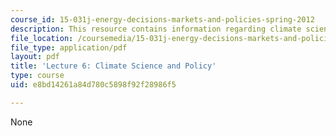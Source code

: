 ```yaml
---
course_id: 15-031j-energy-decisions-markets-and-policies-spring-2012
description: This resource contains information regarding climate science and policy.
file_location: /coursemedia/15-031j-energy-decisions-markets-and-policies-spring-2012/e8bd14261a84d780c5898f92f28986f5_MIT15_031JS12_lec6.pdf
file_type: application/pdf
layout: pdf
title: 'Lecture 6: Climate Science and Policy'
type: course
uid: e8bd14261a84d780c5898f92f28986f5

---
```

None